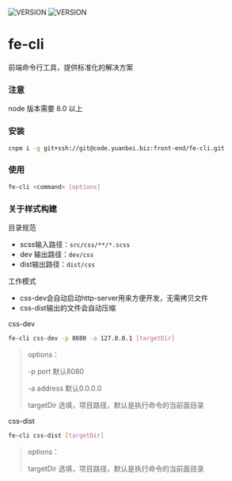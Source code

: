 ![VERSION](https://img.shields.io/badge/VERSION-1.0.2-blue.svg)
![VERSION](https://img.shields.io/badge/node-%3E%3D8.0.0-brightgreen.svg)

# fe-cli

前端命令行工具，提供标准化的解决方案

### 注意
node 版本需要 8.0 以上

### 安装
```bash
cnpm i -g git+ssh://git@code.yuanbei.biz:front-end/fe-cli.git
```

### 使用
```bash
fe-cli <command> [options]
```

### 关于样式构建
目录规范
* scss输入路径：`src/css/**/*.scss`
* dev 输出路径：`dev/css`
* dist输出路径：`dist/css`

工作模式
* css-dev会自动启动http-server用来方便开发，无需拷贝文件
* css-dist输出的文件会自动压缩

css-dev

```bash
fe-cli css-dev -p 8080 -a 127.0.0.1 [targetDir]
```
> options：
>
> -p port 默认8080
>
> -a address 默认0.0.0.0
>
> targetDir 选填，项目路径，默认是执行命令的当前面目录

css-dist

```bash
fe-cli css-dist [targetDir]
```
> options：
>
> targetDir 选填，项目路径，默认是执行命令的当前面目录

